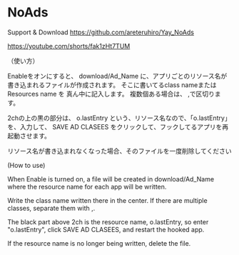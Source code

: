 # NoAds

Support & Download
https://github.com/areteruhiro/Yay_NoAds

https://youtube.com/shorts/fak1zHt7TUM

（使い方）


Enableをオンにすると、
download/Ad_Name
に、アプリごとのリソース名が書き込まれるファイルが作成されます。
そこに書いてるclass nameまたはResources name を
真ん中に記入します。
複数個ある場合は、 ,で区切ります。

2chの上の黒の部分は、
o.lastEntry
という、リソース名なので、「o.lastEntry」を、入力して、
SAVE AD CLASEES
をクリックして、フックしてるアプリを再起動させます。

リソース名が書き込まれなくなった場合、そのファイルを一度削除してください

(How to use)

When Enable is turned on, a file will be created in download/Ad_Name where the resource name for each app will be written.

Write the class name written there
in the center.
If there are multiple classes, separate them with ,.

The black part above 2ch is the resource name, o.lastEntry, so enter "o.lastEntry", click SAVE AD CLASEES, and restart the hooked app.

If the resource name is no longer being written, delete the file.
